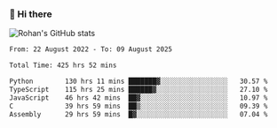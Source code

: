 ### 👋 Hi there 

<!--
**rohznmdev/rohznmdev** is a ✨ _special_ ✨ repository because its `README.md` (this file) appears on your GitHub profile.

Here are some ideas to get you started:

- 🔭 I’m currently working on ...
- 🌱 I’m currently learning Ruby and Ruby on Rails
- 👯 I’m looking to collaborate on ...
- 🤔 I’m looking for help with ...
- 💬 Ask me about ...
- 📫 How to reach me: ...
- 😄 Pronouns: ...
- ⚡ Fun fact: ...
-->
![Rohan's GitHub stats](https://github-readme-stats.vercel.app/api?username=rohznmdev&theme=dark&show_icons=true)

<!--START_SECTION:waka-->

```txt
From: 22 August 2022 - To: 09 August 2025

Total Time: 425 hrs 52 mins

Python        130 hrs 11 mins ███████▓░░░░░░░░░░░░░░░░░   30.57 %
TypeScript    115 hrs 25 mins ██████▓░░░░░░░░░░░░░░░░░░   27.10 %
JavaScript    46 hrs 42 mins  ██▓░░░░░░░░░░░░░░░░░░░░░░   10.97 %
C             39 hrs 59 mins  ██▒░░░░░░░░░░░░░░░░░░░░░░   09.39 %
Assembly      29 hrs 59 mins  █▓░░░░░░░░░░░░░░░░░░░░░░░   07.04 %
```

<!--END_SECTION:waka-->
